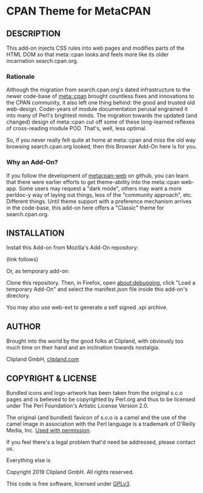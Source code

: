 CPAN Theme for MetaCPAN
=======================

## DESCRIPTION

This add-on injects CSS rules into web pages and modifies parts of the HTML DOM so that meta::cpan looks and
feels more like its older incarnation search.cpan.org.

### Rationale

Although the migration from search.cpan.org's dated infrastructure to the newer code-base of
[meta::cpan](https://www.metacpan.org/) brought countless fixes and innovations to the CPAN community, it
also left one thing behind: the good and trusted old web-design. Coder-years of module documentation perusal
engrained it into many of Perl's brightest minds. The migration towards the updated (and changed) design
of meta::cpan cut off some of these long-learned reflexes of cross-reading module POD. That's, well, less optimal.

So, if you never really felt quite at home at meta::cpan and miss the old way browsing search.cpan.org looked,
then this Browser Add-On here is for you.

### Why an Add-On?

If you follow the development of [metacpan-web](https://github.com/metacpan/metacpan-web/) on github, you can learn
that there were earlier efforts to get theme-ability into the meta::cpan web-app. Some users may request a "dark mode",
others may want a more perldoc-y way of laying out things, less of the "community approach", etc. Different things. Until
theme support with a preference mechanism arrives in the code-base, this add-on here offers a "Classic" theme for
search.cpan.org.


## INSTALLATION

Install this Add-on from Mozilla's Add-On repository:

 (link follows)

Or, as temporary add-on:

Clone this repository. Then, in Firefox, open [about:debugging](about:debugging), click "Load a temporary
Add-On" and select the manifest.json file inside this add-on's directory.

You may also use web-ext to generate a self signed .xpi archive.


## AUTHOR

Brought into the world by the good folks at Clipland, with obviously too much time on their hand and an
inclination towards nostalgia.

Clipland GmbH, [clipland.com](http://www.clipland.com/)


## COPYRIGHT & LICENSE

Bundled icons and logo-artwork has been taken from the original s.c.o pages and is believed to be copyrighted
by Perl.org and thus to be licensed under The Perl Foundation's Artistic License Version 2.0.

The original (and bundled) favicon of s.c.o is a camel and the use of the camel image in association with the
Perl language is a trademark of O'Reilly Media, Inc. [Used with permission](https://web.archive.org/web/20080513235043/http://www.onlamp.com/pub/a/oreilly/perl/usage/).

If you feel there's a legal problem that'd need be addressed, please contact us.


Everything else is

Copyright 2019 Clipland GmbH. All rights reserved.

This code is free software, licensed under [GPLv3](http://www.gnu.org/licenses/gpl).


